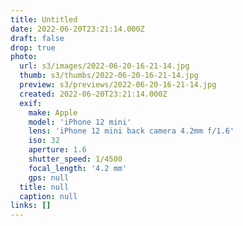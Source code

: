 ```yaml
---
title: Untitled
date: 2022-06-20T23:21:14.000Z
draft: false
drop: true
photo:
  url: s3/images/2022-06-20-16-21-14.jpg
  thumb: s3/thumbs/2022-06-20-16-21-14.jpg
  preview: s3/previews/2022-06-20-16-21-14.jpg
  created: 2022-06-20T23:21:14.000Z
  exif:
    make: Apple
    model: 'iPhone 12 mini'
    lens: 'iPhone 12 mini back camera 4.2mm f/1.6'
    iso: 32
    aperture: 1.6
    shutter_speed: 1/4500
    focal_length: '4.2 mm'
    gps: null
  title: null
  caption: null
links: []
---
```

